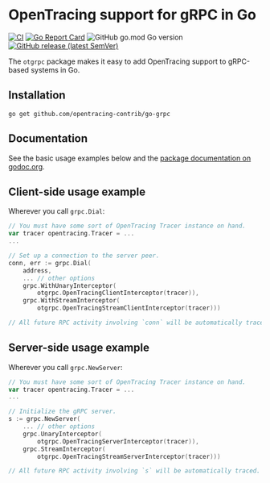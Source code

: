 # OpenTracing support for gRPC in Go

[![CI](https://github.com/opentracing-contrib/go-grpc/actions/workflows/ci.yml/badge.svg)](https://github.com/opentracing-contrib/go-grpc/actions/workflows/ci.yml)
[![Go Report Card](https://goreportcard.com/badge/github.com/opentracing-contrib/go-grpc)](https://goreportcard.com/report/github.com/opentracing-contrib/go-grpc)
![GitHub go.mod Go version](https://img.shields.io/github/go-mod/go-version/opentracing-contrib/go-grpc)
[![GitHub release (latest SemVer)](https://img.shields.io/github/v/release/opentracing-contrib/go-grpc?logo=github&sort=semver)](https://github.com/opentracing-contrib/go-grpc/releases/latest)

The `otgrpc` package makes it easy to add OpenTracing support to gRPC-based
systems in Go.

## Installation

```shell
go get github.com/opentracing-contrib/go-grpc
```

## Documentation

See the basic usage examples below and the [package documentation on
godoc.org](https://godoc.org/github.com/opentracing-contrib/go-grpc).

## Client-side usage example

Wherever you call `grpc.Dial`:

```go
// You must have some sort of OpenTracing Tracer instance on hand.
var tracer opentracing.Tracer = ...
...

// Set up a connection to the server peer.
conn, err := grpc.Dial(
    address,
    ... // other options
    grpc.WithUnaryInterceptor(
        otgrpc.OpenTracingClientInterceptor(tracer)),
    grpc.WithStreamInterceptor(
        otgrpc.OpenTracingStreamClientInterceptor(tracer)))

// All future RPC activity involving `conn` will be automatically traced.
```

## Server-side usage example

Wherever you call `grpc.NewServer`:

```go
// You must have some sort of OpenTracing Tracer instance on hand.
var tracer opentracing.Tracer = ...
...

// Initialize the gRPC server.
s := grpc.NewServer(
    ... // other options
    grpc.UnaryInterceptor(
        otgrpc.OpenTracingServerInterceptor(tracer)),
    grpc.StreamInterceptor(
        otgrpc.OpenTracingStreamServerInterceptor(tracer)))

// All future RPC activity involving `s` will be automatically traced.
```

